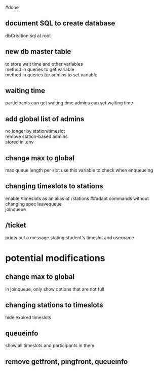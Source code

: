 #done
## document SQL to create database
dbCreation.sql at root  
## new db master table
to store wait time and other variables  
method in queries to get variable  
method in queries for admins to set variable  
## waiting time
participants can get waiting time
admins can set waiting time
## add global list of admins
no longer by station/timeslot  
remove station-based admins  
stored in .env
## change max to global
max queue length per slot
use this variable to check when enqueueing
## changing timeslots to stations
enable /timeslots as an alias of /stations
##adapt commands without changing spec
leavequeue  
joinqueue
## /ticket
prints out a message stating student's timeslot and username

# potential modifications
## change max to global
in joinqueue, only show options that are not full
## changing stations to timeslots
hide expired timeslots
## queueinfo
show all timeslots and participants in them
## remove getfront, pingfront, queueinfo